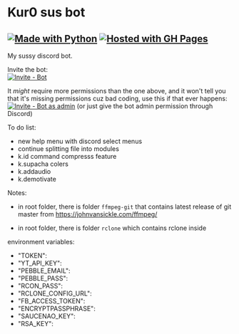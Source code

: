 Kur0 sus bot
==============
[![Made with Python](https://img.shields.io/badge/Python->=3.8-blue?logo=python&logoColor=white)](https://python.org)
[![Hosted with GH Pages](https://img.shields.io/badge/Hosted_with-Replit-blue?logo=replit&logoColor=white)](https://replit.com/@JericJanJan/Kur0bot)
-----
My sussy discord bot.

Invite the bot:\
[![Invite - Bot](https://img.shields.io/badge/Invite-Bot-2ea44f?style=for-the-badge)](https://discord.com/api/oauth2/authorize?client_id=850336994299215892&permissions=3758615616&scope=bot)

It *might* require more permissions than the one above, and it won't tell you that it's missing permissions cuz bad coding, use this if that ever happens:\
[![Invite - Bot as admin](https://img.shields.io/badge/Invite-Bot_as_admin-2ea44f?style=for-the-badge)](https://discord.com/api/oauth2/authorize?client_id=850336994299215892&permissions=8&scope=bot) (or just give the bot admin permission through Discord)

To do list:
- new help menu with discord select menus
- continue splitting file into modules
- k.id command compresss feature
- k.supacha colers
- k.addaudio
- k.demotivate

Notes:

- in root folder, there is folder `ffmpeg-git` that contains latest release of git master from https://johnvansickle.com/ffmpeg/

- in root folder, there is folder `rclone` which contains rclone inside


environment variables:
-  "TOKEN":
-  "YT_API_KEY":
 - "PEBBLE_EMAIL": 
 - "PEBBLE_PASS": 
 - "RCON_PASS": 
-  "RCLONE_CONFIG_URL": 
-  "FB_ACCESS_TOKEN": 
-  "ENCRYPTPASSPHRASE": 
-  "SAUCENAO_KEY": 
- "RSA_KEY":